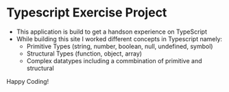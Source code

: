 # Typescript Exercise Project

- This application is build to get a handson experience on TypeScript
- While building this site I worked different concepts in Typescript namely:
  - Primitive Types (string, number, boolean, null, undefined, symbol)
  - Structural Types (function, object, array)
  - Complex datatypes including a commbination of primitive and structural



Happy Coding!
